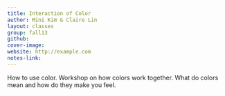```yaml
---
title: Interaction of Color
author: Mini Kim & Claire Lin
layout: classes
group: fall13
github:
cover-image:
website: http://example.com
notes-link:
---
```

How to use color. Workshop on how colors work together. What do colors mean and how do they make you feel.
